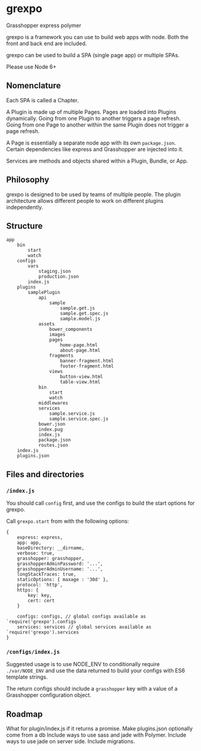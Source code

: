 # grexpo
Grasshopper express polymer

grexpo is a framework you can use to build web apps with node. Both the
front and back end are included.

grexpo can be used to build a SPA (single page app) or multiple SPAs.

Please use Node 6+

## Nomenclature

Each SPA is called a Chapter.

A Plugin is made up of multiple Pages. Pages are loaded into Plugins
dynamically. Going from one Plugin to another triggers a page refresh.
Going from one Page to another within the same Plugin does not trigger
a page refresh. 

A Page is essentially a separate node app
with its own `package.json`. Certain dependencies like express and 
Grasshopper are injected into it.

Services are methods and objects shared within a Plugin, Bundle, or App.

## Philosophy
grexpo is designed to be used by teams of multiple people. The plugin
architecture allows different people to work on different plugins
independently.

## Structure

    app
        bin
            start
            watch
        configs
            vars
                staging.json
                production.json
            index.js
        plugins    
            samplePlugin
                api
                    sample
                        sample.get.js
                        sample.get.spec.js
                        sample.model.js
                assets
                    bower_components
                    images
                    pages
                        home-page.html
                        about-page.html
                    fragments
                        banner-fragment.html
                        footer-fragment.html
                    views
                        button-view.html
                        table-view.html
                bin
                    start
                    watch
                middlewares
                services
                    sample.service.js
                    sample.service.spec.js
                bower.json
                index.pug
                index.js
                package.json
                routes.json
        index.js
        plugins.json
        
## Files and directories

### `/index.js`

You should call `config` first, and use the configs to build the start
options for grexpo.

Call `grexpo.start` from with the following options:

```
{
    express: express,
    app: app,
    baseDirectory: __dirname,
    verbose: true,
    grasshopper: grasshopper,
    grasshopperAdminPassword: '...',
    grasshopperAdminUsername: '...',
    longStackTraces: true,
    staticOptions: { maxage : '30d' },
    protocol: 'http',
    https: {
        key: key,
        cert: cert
    }
    
    configs: configs, // global configs available as `require('grexpo').configs
    services: services // global services available as `require('grexpo').services
}
```

### `/configs/index.js`

Suggested usage is to use NODE_ENV to conditionally require `./var/NODE_ENV` and
use the data returned to build your configs with ES6 template strings.

The return configs should include a `grasshopper` key with a value of a 
Grasshopper configuration object.

## Roadmap

What for plugin/index.js if it returns a promise.
Make plugins.json optionally come from a db
Include ways to use sass and jade with Polymer.
Include ways to use jade on server side.
Include migrations.
